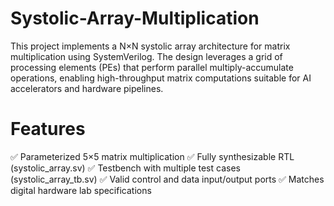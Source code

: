 # Systolic-Array-Multiplication
This project implements a N×N systolic array architecture for matrix multiplication using SystemVerilog. The design leverages a grid of processing elements (PEs) that perform parallel multiply-accumulate operations, enabling high-throughput matrix computations suitable for AI accelerators and hardware pipelines.

# Features
✅ Parameterized 5×5 matrix multiplication 
✅ Fully synthesizable RTL (systolic_array.sv) 
✅ Testbench with multiple test cases (systolic_array_tb.sv) 
✅ Valid control and data input/output ports 
✅ Matches digital hardware lab specifications 
